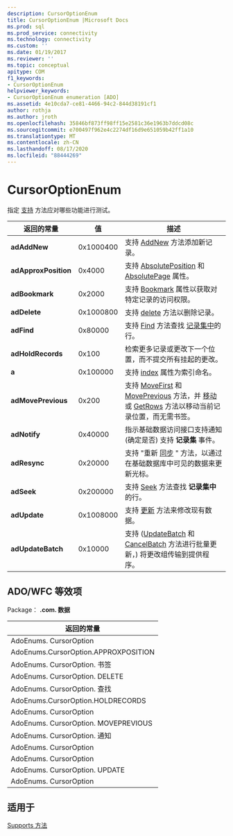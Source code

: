 ```yaml
---
description: CursorOptionEnum
title: CursorOptionEnum |Microsoft Docs
ms.prod: sql
ms.prod_service: connectivity
ms.technology: connectivity
ms.custom: ''
ms.date: 01/19/2017
ms.reviewer: ''
ms.topic: conceptual
apitype: COM
f1_keywords:
- CursorOptionEnum
helpviewer_keywords:
- CursorOptionEnum enumeration [ADO]
ms.assetid: 4e10cda7-ce81-4466-94c2-844d38191cf1
author: rothja
ms.author: jroth
ms.openlocfilehash: 35846bf873ff98ff15e2581c36e1963b7ddcd08c
ms.sourcegitcommit: e700497f962e4c2274df16d9e651059b42ff1a10
ms.translationtype: MT
ms.contentlocale: zh-CN
ms.lasthandoff: 08/17/2020
ms.locfileid: "88444269"
---
```

# <a name="cursoroptionenum"></a>CursorOptionEnum
指定 [支持](../../../ado/reference/ado-api/supports-method.md) 方法应对哪些功能进行测试。  
  
|返回的常量|值|描述|  
|--------------|-----------|-----------------|  
|**adAddNew**|0x1000400|支持 [AddNew](../../../ado/reference/ado-api/addnew-method-ado.md) 方法添加新记录。|  
|**adApproxPosition**|0x4000|支持 [AbsolutePosition](../../../ado/reference/ado-api/absoluteposition-property-ado.md) 和 [AbsolutePage](../../../ado/reference/ado-api/absolutepage-property-ado.md) 属性。|  
|**adBookmark**|0x2000|支持 [Bookmark](../../../ado/reference/ado-api/bookmark-property-ado.md) 属性以获取对特定记录的访问权限。|  
|**adDelete**|0x1000800|支持 [delete](../../../ado/reference/ado-api/delete-method-ado-recordset.md) 方法以删除记录。|  
|**adFind**|0x80000|支持 [Find](../../../ado/reference/ado-api/find-method-ado.md) 方法查找 [记录集中](../../../ado/reference/ado-api/recordset-object-ado.md)的行。|  
|**adHoldRecords**|0x100|检索更多记录或更改下一个位置，而不提交所有挂起的更改。|  
|**a**|0x100000|支持 [index](../../../ado/reference/ado-api/index-property.md) 属性为索引命名。|  
|**adMovePrevious**|0x200|支持 [MoveFirst](../../../ado/reference/ado-api/movefirst-movelast-movenext-and-moveprevious-methods-ado.md) 和 [MovePrevious](../../../ado/reference/ado-api/movefirst-movelast-movenext-and-moveprevious-methods-ado.md) 方法，并 [移动](../../../ado/reference/ado-api/move-method-ado.md) 或 [GetRows](../../../ado/reference/ado-api/getrows-method-ado.md) 方法以移动当前记录位置，而无需书签。|  
|**adNotify**|0x40000|指示基础数据访问接口支持通知 (确定是否) 支持 **记录集** 事件。|  
|**adResync**|0x20000|支持 "重新 [同步](../../../ado/reference/ado-api/resync-method.md) " 方法，以通过在基础数据库中可见的数据来更新光标。|  
|**adSeek**|0x200000|支持 [Seek](../../../ado/reference/ado-api/seek-method.md) 方法查找 **记录集中**的行。|  
|**adUpdate**|0x1008000|支持 [更新](../../../ado/reference/ado-api/update-method.md) 方法来修改现有数据。|  
|**adUpdateBatch**|0x10000|支持 ([UpdateBatch](../../../ado/reference/ado-api/updatebatch-method.md) 和 [CancelBatch](../../../ado/reference/ado-api/cancelbatch-method-ado.md) 方法进行批量更新，) 将更改组传输到提供程序。|  
  
## <a name="adowfc-equivalent"></a>ADO/WFC 等效项  
 Package： **.com. 数据**  
  
|返回的常量|  
|--------------|  
|AdoEnums. CursorOption|  
|AdoEnums.CursorOption.APPROXPOSITION|  
|AdoEnums. CursorOption. 书签|  
|AdoEnums. CursorOption. DELETE|  
|AdoEnums. CursorOption. 查找|  
|AdoEnums.CursorOption.HOLDRECORDS|  
|AdoEnums. CursorOption|  
|AdoEnums. CursorOption. MOVEPREVIOUS|  
|AdoEnums. CursorOption. 通知|  
|AdoEnums. CursorOption|  
|AdoEnums. CursorOption|  
|AdoEnums. CursorOption. UPDATE|  
|AdoEnums. CursorOption|  
  
## <a name="applies-to"></a>适用于  
 [Supports 方法](../../../ado/reference/ado-api/supports-method.md)

